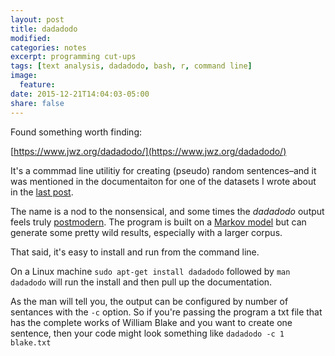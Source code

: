 ```yaml
---
layout: post
title: dadadodo
modified:
categories: notes
excerpt: programming cut-ups 
tags: [text analysis, dadadodo, bash, r, command line]
image:
  feature:
date: 2015-12-21T14:04:03-05:00
share: false
---
```


Found something worth finding:

[https://www.jwz.org/dadadodo/](https://www.jwz.org/dadadodo/)

It's a commmad line utilitiy for creating (pseudo) random sentences–and it was mentioned in the documentaiton for one of the datasets I wrote about in the [last post](http://vpnagraj.github.io/notes/free-data/).

The name is a nod to the nonsensical, and some times the *dadadodo* output feels truly [postmodern](https://en.wikipedia.org/wiki/William_S._Burroughs). The program is built on a [Markov model](http://www.cs.princeton.edu/courses/archive/spr05/cos126/assignments/markov.html) but can generate some pretty wild results, especially with a larger corpus. 

That said, it's easy to install and run from the command line.

On a Linux machine `sudo apt-get install dadadodo` followed by `man dadadodo` will run the install and then pull up the documentation.

As the man will tell you, the output can be configured by number of sentances with the `-c` option. So if you're passing the program a txt file that has the complete works of William Blake and you want to create one sentence, then your code might look something like `dadadodo -c 1 blake.txt`